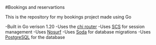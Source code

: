 #Bookings and reservartions 

This is the repository for my bookings project made using Go

-Built in Go verison 1.20
-Uses the [chi router](github.com/go-chi/chi)
-Uses [SCS](github.com/alexedwards/scs/v2) for session management
-Uses [Nosurf](github.com/justinas/nosurf)
-Uses [Soda](https://gobuffalo.io/documentation/database/soda/) for database migrations
-Uses [PostgreSQL](https://www.postgresql.org/) for the database 